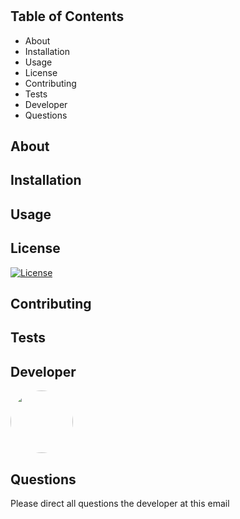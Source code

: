 #  

   ## Table of Contents  
   * About  
   * Installation   
   * Usage  
   * License  
   * Contributing 
   * Tests 
   * Developer  
   * Questions  
   
   ## About   

     

     

   ## Installation   

     

   ## Usage  

     

   ## License  

   [![License](https://img.shields.io/badge/License-Apache%202.0-blue.svg)](https://opensource.org/licenses/Apache-2.0)  
 

   ## Contributing  

     


   ## Tests  

     

   ## Developer  

   <div class="CircleBadge CircleBadge--medium bg-gray-dark">
   <img src="https://avatars.githubusercontent.com/Knzmck" style="height: 100px; width: 100px; border-radius:100%;">   
   </div>

   ## Questions  

   Please direct all questions the developer at this email   


   